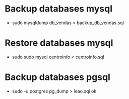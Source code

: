 # Backup databases mysql
- sudo mysqldump db_vendas > backup_db_vendas.sql

# Restore databases mysql
- sudo sudo mysql centroinfo  < centroinfo.sql

# Backup databases pgsql
- sudo -u postgres pg_dump > leao.sql ok